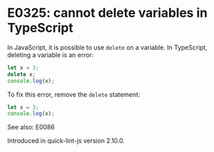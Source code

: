 # E0325: cannot delete variables in TypeScript

In JavaScript, it is possible to use `delete` on a variable. In TypeScript,
deleting a variable is an error:

```typescript
let x = 3;
delete x;
console.log(x);
```

To fix this error, remove the `delete` statement:

```typescript
let x = 3;
console.log(x);
```

See also: E0086

Introduced in quick-lint-js version 2.10.0.
